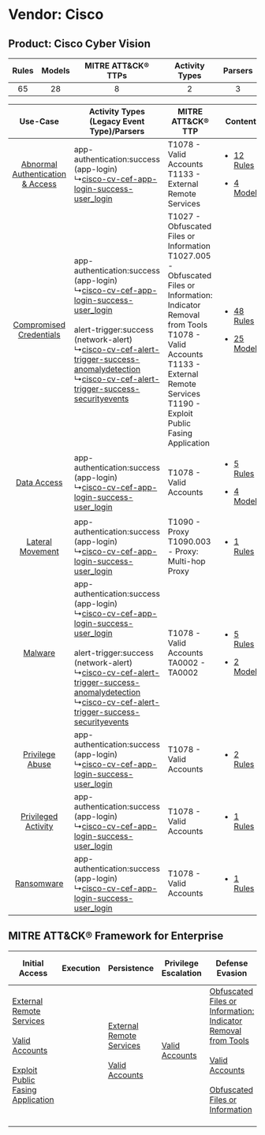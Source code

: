 Vendor: Cisco
=============
Product: Cisco Cyber Vision
---------------------------
| Rules | Models | MITRE ATT&CK® TTPs | Activity Types | Parsers |
|:-----:|:------:|:------------------:|:--------------:|:-------:|
|  65   |   28   |         8          |       2        |    3    |

|    Use-Case    | Activity Types (Legacy Event Type)/Parsers    | MITRE ATT&CK® TTP    | Content    |
|:----:| ---- | ---- | ---- |
| [Abnormal Authentication & Access](../../../UseCases/uc_abnormal_authentication_&_access.md) |  app-authentication:success (app-login)<br> ↳[cisco-cv-cef-app-login-success-user_login](Ps/pC_ciscocvcefapploginsuccessuser_login.md)<br>    | T1078 - Valid Accounts<br>T1133 - External Remote Services<br>    | [<ul><li>12 Rules</li></ul><ul><li>4 Models</li></ul>](RM/r_m_cisco_cisco_cyber_vision_Abnormal_Authentication_&_Access.md) |
|          [Compromised Credentials](../../../UseCases/uc_compromised_credentials.md)          |  app-authentication:success (app-login)<br> ↳[cisco-cv-cef-app-login-success-user_login](Ps/pC_ciscocvcefapploginsuccessuser_login.md)<br><br> alert-trigger:success (network-alert)<br> ↳[cisco-cv-cef-alert-trigger-success-anomalydetection](Ps/pC_ciscocvcefalerttriggersuccessanomalydetection.md)<br> ↳[cisco-cv-cef-alert-trigger-success-securityevents](Ps/pC_ciscocvcefalerttriggersuccesssecurityevents.md)<br> | T1027 - Obfuscated Files or Information<br>T1027.005 - Obfuscated Files or Information: Indicator Removal from Tools<br>T1078 - Valid Accounts<br>T1133 - External Remote Services<br>T1190 - Exploit Public Fasing Application<br> | [<ul><li>48 Rules</li></ul><ul><li>25 Models</li></ul>](RM/r_m_cisco_cisco_cyber_vision_Compromised_Credentials.md)         |
|    [Data Access](../../../UseCases/uc_data_access.md)    |  app-authentication:success (app-login)<br> ↳[cisco-cv-cef-app-login-success-user_login](Ps/pC_ciscocvcefapploginsuccessuser_login.md)<br>    | T1078 - Valid Accounts<br>    | [<ul><li>5 Rules</li></ul><ul><li>4 Models</li></ul>](RM/r_m_cisco_cisco_cyber_vision_Data_Access.md)    |
|    [Lateral Movement](../../../UseCases/uc_lateral_movement.md)    |  app-authentication:success (app-login)<br> ↳[cisco-cv-cef-app-login-success-user_login](Ps/pC_ciscocvcefapploginsuccessuser_login.md)<br>    | T1090 - Proxy<br>T1090.003 - Proxy: Multi-hop Proxy<br>    | [<ul><li>1 Rules</li></ul>](RM/r_m_cisco_cisco_cyber_vision_Lateral_Movement.md)    |
|    [Malware](../../../UseCases/uc_malware.md)    |  app-authentication:success (app-login)<br> ↳[cisco-cv-cef-app-login-success-user_login](Ps/pC_ciscocvcefapploginsuccessuser_login.md)<br><br> alert-trigger:success (network-alert)<br> ↳[cisco-cv-cef-alert-trigger-success-anomalydetection](Ps/pC_ciscocvcefalerttriggersuccessanomalydetection.md)<br> ↳[cisco-cv-cef-alert-trigger-success-securityevents](Ps/pC_ciscocvcefalerttriggersuccesssecurityevents.md)<br> | T1078 - Valid Accounts<br>TA0002 - TA0002<br>    | [<ul><li>5 Rules</li></ul><ul><li>2 Models</li></ul>](RM/r_m_cisco_cisco_cyber_vision_Malware.md)    |
|    [Privilege Abuse](../../../UseCases/uc_privilege_abuse.md)    |  app-authentication:success (app-login)<br> ↳[cisco-cv-cef-app-login-success-user_login](Ps/pC_ciscocvcefapploginsuccessuser_login.md)<br>    | T1078 - Valid Accounts<br>    | [<ul><li>2 Rules</li></ul>](RM/r_m_cisco_cisco_cyber_vision_Privilege_Abuse.md)    |
|    [Privileged Activity](../../../UseCases/uc_privileged_activity.md)    |  app-authentication:success (app-login)<br> ↳[cisco-cv-cef-app-login-success-user_login](Ps/pC_ciscocvcefapploginsuccessuser_login.md)<br>    | T1078 - Valid Accounts<br>    | [<ul><li>1 Rules</li></ul>](RM/r_m_cisco_cisco_cyber_vision_Privileged_Activity.md)    |
|    [Ransomware](../../../UseCases/uc_ransomware.md)    |  app-authentication:success (app-login)<br> ↳[cisco-cv-cef-app-login-success-user_login](Ps/pC_ciscocvcefapploginsuccessuser_login.md)<br>    | T1078 - Valid Accounts<br>    | [<ul><li>1 Rules</li></ul>](RM/r_m_cisco_cisco_cyber_vision_Ransomware.md)    |

MITRE ATT&CK® Framework for Enterprise
--------------------------------------
| Initial Access                                                                                                                                                                                                                         | Execution | Persistence                                                                                                                                      | Privilege Escalation                                                | Defense Evasion                                                                                                                                                                                                                                                               | Credential Access | Discovery | Lateral Movement | Collection | Command and Control                                                                                                                       | Exfiltration | Impact |
| -------------------------------------------------------------------------------------------------------------------------------------------------------------------------------------------------------------------------------------- | --------- | ------------------------------------------------------------------------------------------------------------------------------------------------ | ------------------------------------------------------------------- | ----------------------------------------------------------------------------------------------------------------------------------------------------------------------------------------------------------------------------------------------------------------------------- | ----------------- | --------- | ---------------- | ---------- | ----------------------------------------------------------------------------------------------------------------------------------------- | ------------ | ------ |
| [External Remote Services](https://attack.mitre.org/techniques/T1133)<br><br>[Valid Accounts](https://attack.mitre.org/techniques/T1078)<br><br>[Exploit Public Fasing Application](https://attack.mitre.org/techniques/T1190)<br><br> |           | [External Remote Services](https://attack.mitre.org/techniques/T1133)<br><br>[Valid Accounts](https://attack.mitre.org/techniques/T1078)<br><br> | [Valid Accounts](https://attack.mitre.org/techniques/T1078)<br><br> | [Obfuscated Files or Information: Indicator Removal from Tools](https://attack.mitre.org/techniques/T1027/005)<br><br>[Valid Accounts](https://attack.mitre.org/techniques/T1078)<br><br>[Obfuscated Files or Information](https://attack.mitre.org/techniques/T1027)<br><br> |                   |           |                  |            | [Proxy: Multi-hop Proxy](https://attack.mitre.org/techniques/T1090/003)<br><br>[Proxy](https://attack.mitre.org/techniques/T1090)<br><br> |              |        |